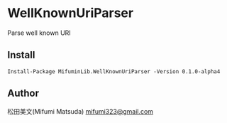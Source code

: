 # WellKnownUriParser

Parse well known URI

## Install

```
Install-Package MifuminLib.WellKnownUriParser -Version 0.1.0-alpha4
```

## Author

松田美文(Mifumi Matsuda)
mifumi323@gmail.com
